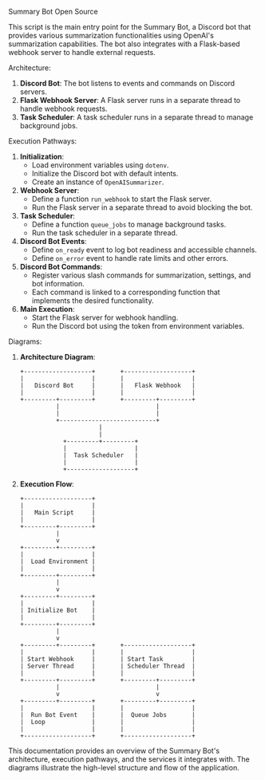Summary Bot Open Source

This script is the main entry point for the Summary Bot, a Discord bot that provides various summarization functionalities using OpenAI's summarization capabilities. The bot also integrates with a Flask-based webhook server to handle external requests.

Architecture:
1. **Discord Bot**: The bot listens to events and commands on Discord servers.
2. **Flask Webhook Server**: A Flask server runs in a separate thread to handle webhook requests.
3. **Task Scheduler**: A task scheduler runs in a separate thread to manage background jobs.

Execution Pathways:
1. **Initialization**:
    - Load environment variables using `dotenv`.
    - Initialize the Discord bot with default intents.
    - Create an instance of `OpenAISummarizer`.
2. **Webhook Server**:
    - Define a function `run_webhook` to start the Flask server.
    - Run the Flask server in a separate thread to avoid blocking the bot.
3. **Task Scheduler**:
    - Define a function `queue_jobs` to manage background tasks.
    - Run the task scheduler in a separate thread.
4. **Discord Bot Events**:
    - Define `on_ready` event to log bot readiness and accessible channels.
    - Define `on_error` event to handle rate limits and other errors.
5. **Discord Bot Commands**:
    - Register various slash commands for summarization, settings, and bot information.
    - Each command is linked to a corresponding function that implements the desired functionality.
6. **Main Execution**:
    - Start the Flask server for webhook handling.
    - Run the Discord bot using the token from environment variables.
    
Diagrams:
1. **Architecture Diagram**:
    ```ascii
    +-------------------+       +-------------------+
    |                   |       |                   |
    |   Discord Bot     |       |   Flask Webhook   |
    |                   |       |                   |
    +---------+---------+       +---------+---------+
              |                           |
              |                           |
              +---------------------------+
                          |
                          |
                +---------+---------+
                |                   |
                |  Task Scheduler   |
                |                   |
                +-------------------+
    ```
2. **Execution Flow**:
    ```ascii
    +-------------------+
    |                   |
    |   Main Script     |
    |                   |
    +---------+---------+
              |
              v
    +---------+---------+
    |                   |
    |  Load Environment |
    |                   |
    +---------+---------+
              |
              v
    +---------+---------+
    |                   |
    | Initialize Bot    |
    |                   |
    +---------+---------+
              |
              v
    +---------+---------+       +-------------------+
    |                   |       |                   |
    | Start Webhook     |       | Start Task        |
    | Server Thread     |       | Scheduler Thread  |
    |                   |       |                   |
    +---------+---------+       +---------+---------+
              |                           |
              v                           v
    +---------+---------+       +---------+---------+
    |                   |       |                   |
    |  Run Bot Event    |       |  Queue Jobs       |
    |  Loop             |       |                   |
    |                   |       |                   |
    +-------------------+       +-------------------+
    ```
This documentation provides an overview of the Summary Bot's architecture, execution pathways, and the services it integrates with. The diagrams illustrate the high-level structure and flow of the application.

